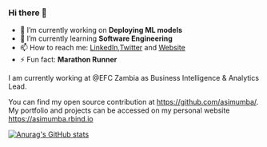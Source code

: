 ### Hi there 👋

- 🔭 I’m currently working on __Deploying ML models__
- 🌱 I’m currently learning __**Software Engineering**__
- 📫 How to reach me: [LinkedIn](https://www.linkedin.com/in/aaronsimumba/),[Twitter](https://twitter.com/asimumba_) and [Website](https://asimumba.rbind.io)
- ⚡ Fun fact: **Marathon Runner**

I am currently working at @EFC Zambia as Business Intelligence & Analytics Lead.

You can find my open source contribution at https://github.com/asimumba/. My portfolio and projects can be accessed on my personal website https://asimumba.rbind.io

[![Anurag's GitHub stats](https://github-readme-stats.vercel.app/api?username=asimumba&show_icons=true)](https://github.com/anuraghazra/github-readme-stats)
